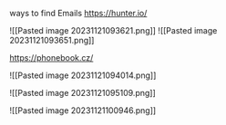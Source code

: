 ways to find Emails
https://hunter.io/

![[Pasted image 20231121093621.png]]
![[Pasted image 20231121093651.png]]


https://phonebook.cz/

![[Pasted image 20231121094014.png]]

![[Pasted image 20231121095109.png]]

![[Pasted image 20231121100946.png]]

